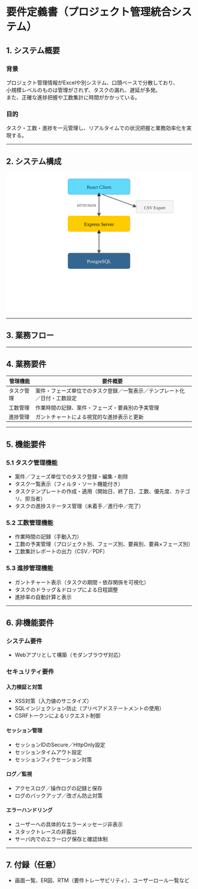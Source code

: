 # 要件定義書（プロジェクト管理統合システム）

## 1. システム概要

### 背景
プロジェクト管理情報がExcelや別システム、口頭ベースで分散しており、  
小規模レベルのものは管理がされず、タスクの漏れ、遅延が多発。  
また、正確な進捗把握や工数集計に時間がかかっている。  

### 目的
タスク・工数・進捗を一元管理し、リアルタイムでの状況把握と業務効率化を実現する。

---

## 2. システム構成
![システム構成](システム構成.svg)

---

## 3. 業務フロー
<!-- ※業務の流れやプロセスをフロー図やステップで表現 -->

---

## 4. 業務要件

| 管理機能   | 要件概要                                                      |
|------------|---------------------------------------------------------------|
| タスク管理 | 案件・フェーズ単位でのタスク登録／一覧表示／テンプレート化／日付・工数設定 |
| 工数管理   | 作業時間の記録、案件・フェーズ・要員別の予実管理                         |
| 進捗管理   | ガントチャートによる視覚的な進捗表示と更新                             |

---

## 5. 機能要件

### 5.1 タスク管理機能
- 案件／フェーズ単位でのタスク登録・編集・削除  
- タスク一覧表示（フィルタ・ソート機能付き）  
- タスクテンプレートの作成・適用（開始日、終了日、工数、優先度、カテゴリ、担当者）  
- タスクの進捗ステータス管理（未着手／進行中／完了）  

### 5.2 工数管理機能
- 作業時間の記録（手動入力）  
- 工数の予実管理（プロジェクト別、フェーズ別、要員別、要員×フェーズ別）  
- 工数集計レポートの出力（CSV／PDF）  

### 5.3 進捗管理機能
- ガントチャート表示（タスクの期間・依存関係を可視化）  
- タスクのドラッグ＆ドロップによる日程調整  
- 進捗率の自動計算と表示  

---

## 6. 非機能要件

### システム要件
- Webアプリとして構築（モダンブラウザ対応）

### セキュリティ要件

#### 入力検証と対策
- XSS対策（入力値のサニタイズ）  
- SQLインジェクション防止（プリペアドステートメントの使用）  
- CSRFトークンによるリクエスト制御  

#### セッション管理
- セッションIDのSecure／HttpOnly設定  
- セッションタイムアウト設定  
- セッションフィクセーション対策  

#### ログ／監視
- アクセスログ／操作ログの記録と保存  
- ログのバックアップ／改ざん防止対策  

#### エラーハンドリング
- ユーザーへの具体的なエラーメッセージ非表示  
- スタックトレースの非露出  
- サーバ内でのエラーログ保存と確認体制  

---

## 7. 付録（任意）
- 画面一覧、ER図、RTM（要件トレーサビリティ）、ユーザーロール一覧など
